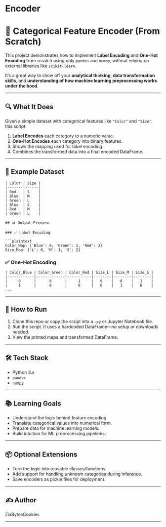 # Encoder

# 🧠 Categorical Feature Encoder (From Scratch)

This project demonstrates how to implement **Label Encoding** and **One-Hot Encoding** from scratch using only `pandas` and `numpy`, without relying on external libraries like `scikit-learn`.

It’s a great way to show off your **analytical thinking**, **data transformation skills**, and **understanding of how machine learning preprocessing works under the hood**.

---

## 🔍 What It Does

Given a simple dataset with categorical features like `"Color"` and `"Size"`, this script:

1. **Label Encodes** each category to a numeric value.
2. **One-Hot Encodes** each category into binary features.
3. Shows the mapping used for label encoding.
4. Combines the transformed data into a final encoded DataFrame.

---

## 🧾 Example Dataset

```plaintext
| Color | Size |
|-------|------|
| Red   | S    |
| Blue  | M    |
| Green | L    |
| Blue  | S    |
| Red   | M    |
| Green | L    |

## 📊 Output Preview

### ✅ Label Encoding

```plaintext
Color_Map: {'Blue': 0, 'Green': 1, 'Red': 2}
Size_Map: {'L': 0, 'M': 1, 'S': 2}
```

### ✅ One-Hot Encoding

```plaintext
| Color_Blue | Color_Green | Color_Red | Size_L | Size_M | Size_S |
|------------|-------------|-----------|--------|--------|--------|
|     0      |      0      |     1     |   0    |   0    |   1    |
|     1      |      0      |     0     |   0    |   1    |   0    |
...
```

---

## 🚀 How to Run

1. Clone this repo or copy the script into a `.py` or Jupyter Notebook file.
2. Run the script. It uses a hardcoded DataFrame—no setup or downloads needed.
3. View the printed maps and transformed DataFrame.

---

## 🛠 Tech Stack

- Python 3.x
- `pandas`
- `numpy`

---

## 📚 Learning Goals

- Understand the logic behind feature encoding.
- Translate categorical values into numerical form.
- Prepare data for machine learning models.
- Build intuition for ML preprocessing pipelines.

---

## 📦 Optional Extensions

- Turn the logic into reusable classes/functions.
- Add support for handling unknown categories during inference.
- Save encoders as pickle files for deployment.

---

## ✍️ Author

ZiaBytesCookies

---
